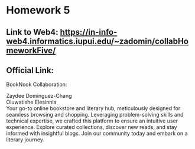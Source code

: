 # Homework 5

## Link to Web4: https://in-info-web4.informatics.iupui.edu/~zadomin/collabHomeworkFive/
## Official Link: 

BookNook Collaboration: 

Zaydee Dominguez-Chang <br>
Oluwatishe Elesinnla <br>
Your go-to online bookstore and literary hub, meticulously designed for seamless browsing and shopping. Leveraging problem-solving skills and technical expertise, we crafted this platform to ensure an intuitive user experience. Explore curated collections, discover new reads, and stay informed with insightful blogs. Join our community today and embark on a literary journey.
